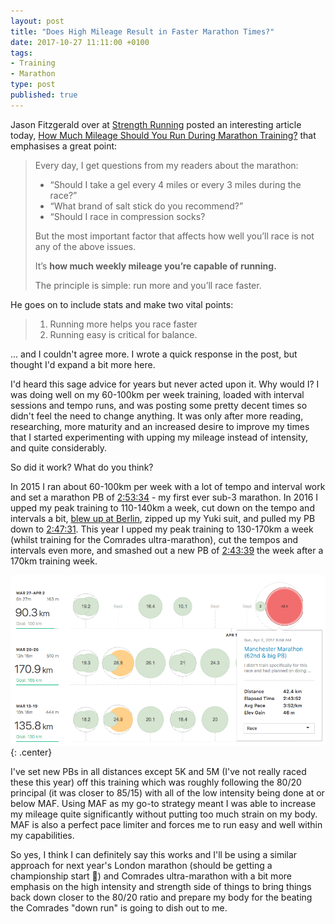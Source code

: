 ```yaml
---
layout: post
title: "Does High Mileage Result in Faster Marathon Times?"
date: 2017-10-27 11:11:00 +0100
tags:
- Training
- Marathon
type: post
published: true
---
```


Jason Fitzgerald over at [Strength Running](https://strengthrunning.com/) posted an interesting article today, [How Much Mileage Should You Run During Marathon Training?](https://strengthrunning.com/2017/10/much-mileage-run-marathon-training/) that emphasises a great point:

> Every day, I get questions from my readers about the marathon:
>
> - “Should I take a gel every 4 miles or every 3 miles during the race?”
> - “What brand of salt stick do you recommend?”
> - “Should I race in compression socks?
>
> But the most important factor that affects how well you’ll race is not any of the above issues.
>
> It’s **how much weekly mileage you’re capable of running.**
>
> The principle is simple: run more and you’ll race faster.

He goes on to include stats and make two vital points:

> 1. Running more helps you race faster
> 2. Running easy is critical for balance.

... and I couldn't agree more. I wrote a quick response in the post, but thought I'd expand a bit more here.

I'd heard this sage advice for years but never acted upon it. Why would I? I was doing well on my 60-100km per week training, loaded with interval sessions and tempo runs, and was posting some pretty decent times so didn't feel the need to change anything. It was only after more reading, researching, more maturity and an increased desire to improve my times that I started experimenting with upping my mileage instead of intensity, and quite considerably.

So did it work? What do you think?

In 2015 I ran about 60-100km per week with a lot of tempo and interval work and set a marathon PB of [2:53:34](https://gonefora.run/race-report-london-marathon-2015) - my first ever sub-3 marathon. In 2016 I upped my peak training to 110-140km a week, cut down on the tempo and intervals a bit, [blew up at Berlin](https://gonefora.run/berlin-marathon-2016), zipped up my Yuki suit, and pulled my PB down to [2:47:31](https://gonefora.run/race-report-chelmsford-marathon-2016). This year I upped my peak training to 130-170km a week (whilst training for the Comrades ultra-marathon), cut the tempos and intervals even more, and smashed out a new PB of [2:43:39](https://gonefora.run/race-review-manchester-marathon-2017) the week after a 170km training week.

![Marathon PB after 170km week](/img/marathon-pb-after-170km-week.png){: .center}

I've set new PBs in all distances except 5K and 5M (I've not really raced these this year) off this training which was roughly following the 80/20 principal (it was closer to 85/15) with all of the low intensity being done at or below MAF. Using MAF as my go-to strategy meant I was able to increase my mileage quite significantly without putting too much strain on my body. MAF is also a perfect pace limiter and forces me to run easy and well within my capabilities.

So yes, I think I can definitely say this works and I'll be using a similar approach for next year's London marathon (should be getting a championship start 🤞) and Comrades ultra-marathon with a bit more emphasis on the high intensity and strength side of things to bring things back down closer to the 80/20 ratio and prepare my body for the beating the Comrades "down run" is going to dish out to me.
